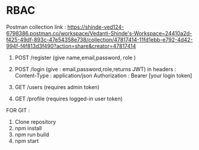 # RBAC

Postman collection link : https://shinde-ved124-6798386.postman.co/workspace/Vedanti-Shinde's-Workspace~24410a2d-f425-49df-893c-47e54358e738/collection/47817414-11fd1ebb-e792-4d42-994f-f4f813d3f490?action=share&creator=47817414

1. POST /register (give name,email,password, role )

2. POST /login (give : email,password,role,returns JWT)
   in headers : Content-Type : application/json
   Authorization : Bearer [your login token]
3. GET /users (requires admin token)

4. GET /profile (requires logged-in user token)

FOR GIT :

1. Clone repository
2. npm install
3. npm run build
4. npm start
